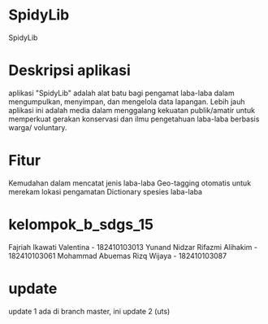 # SpidyLib

SpidyLib
# Deskripsi aplikasi
aplikasi "SpidyLib" adalah alat batu bagi pengamat laba-laba dalam mengumpulkan, menyimpan, dan mengelola data lapangan. Lebih jauh aplikasi ini adalah media dalam menggalang kekuatan publik/amatir untuk memperkuat gerakan konservasi dan ilmu pengetahuan laba-laba berbasis warga/ voluntary.

# Fitur
Kemudahan dalam mencatat jenis laba-laba
Geo-tagging otomatis untuk merekam lokasi pengamatan
Dictionary spesies laba-laba

# kelompok_b_sdgs_15
Fajriah Ikawati Valentina - 182410103013
Yunand Nidzar Rifazmi Alihakim - 182410103061
Mohammad Abuemas Rizq Wijaya - 182410103087

# update
update 1 ada di branch master, ini update 2 (uts)
